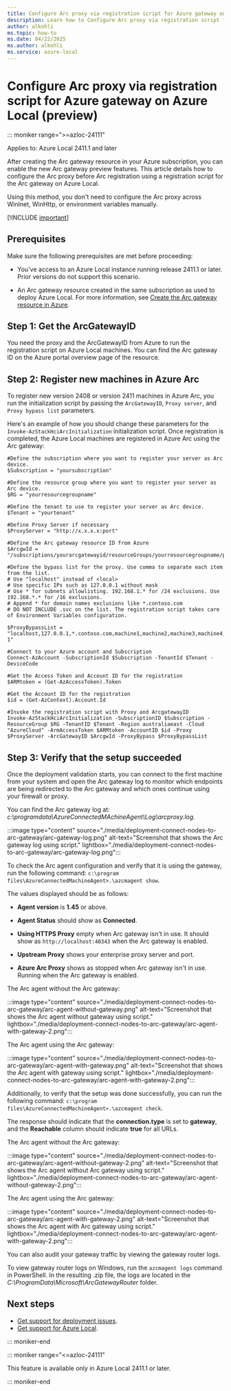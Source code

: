 ```yaml
--- 
title: Configure Arc proxy via registration script for Azure gateway on Azure Local, version 2408 (preview)
description: Learn how to Configure Arc proxy via registration script for Azure gateway on Azure Local, version 2408 (preview). 
author: alkohli
ms.topic: how-to
ms.date: 04/22/2025
ms.author: alkohli
ms.service: azure-local
---
```


# Configure Arc proxy via registration script for Azure gateway on Azure Local (preview)

::: moniker range=">=azloc-24111"

Applies to: Azure Local 2411.1 and later

After creating the Arc gateway resource in your Azure subscription, you can enable the new Arc gateway preview features. This article details how to configure the Arc proxy before Arc registration using a registration script for the Arc gateway on Azure Local.

Using this method, you don't need to configure the Arc proxy across WinInet, WinHttp, or environment variables manually.

[!INCLUDE [important](../includes/hci-preview.md)]

## Prerequisites

Make sure the following prerequisites are met before proceeding:

- You've access to an Azure Local instance running release 2411.1 or later. Prior versions do not support this scenario.

- An Arc gateway resource created in the same subscription as used to deploy Azure Local. For more information, see [Create the Arc gateway resource in Azure](deployment-azure-arc-gateway-overview.md#create-the-arc-gateway-resource-in-azure).

## Step 1: Get the ArcGatewayID  

You need the proxy and the ArcGatewayID from Azure to run the registration script on Azure Local machines. You can find the Arc gateway ID on the Azure portal overview page of the resource.

## Step 2: Register new machines in Azure Arc

To register new version 2408 or version 2411 machines in Azure Arc, you run
the initialization script by passing the `ArcGatewayID`, `Proxy server`, and `Proxy bypass list` parameters.

Here's an example of how you should change these parameters for the `Invoke-AzStackHciArcInitialization` initialization script. Once registration is completed, the Azure Local machines are registered in Azure Arc using the Arc gateway:

```azurecli
#Define the subscription where you want to register your server as Arc device.
$Subscription = "yoursubscription" 

#Define the resource group where you want to register your server as Arc device.
$RG = "yourresourcegroupname" 

#Define the tenant to use to register your server as Arc device. 
$Tenant = "yourtenant" 

#Define Proxy Server if necessary 
$ProxyServer = "http://x.x.x.x:port" 

#Define the Arc gateway resource ID from Azure 
$ArcgwId = "/subscriptions/yourarcgatewayid/resourceGroups/yourresourcegroupname/providers/Microsoft.HybridCompute/gateways/yourarcgatewayname" 

#Define the bypass list for the proxy. Use comma to separate each item from the list.  
# Use "localhost" instead of <local> 
# Use specific IPs such as 127.0.0.1 without mask 
# Use * for subnets allowlisting. 192.168.1.* for /24 exclusions. Use 192.168.*.* for /16 exclusions. 
# Append * for domain names exclusions like *.contoso.com 
# DO NOT INCLUDE .svc on the list. The registration script takes care of Environment Variables configuration. 

$ProxyBypassList = "localhost,127.0.0.1,*.contoso.com,machine1,machine2,machine3,machine4,machine5,192.168.*.*,AzureLocal-1" 

#Connect to your Azure account and Subscription 
Connect-AzAccount -SubscriptionId $Subscription -TenantId $Tenant -DeviceCode 

#Get the Access Token and Account ID for the registration 
$ARMtoken = (Get-AzAccessToken).Token 

#Get the Account ID for the registration 
$id = (Get-AzContext).Account.Id 

#Invoke the registration script with Proxy and ArcgatewayID 
Invoke-AzStackHciArcInitialization -SubscriptionID $Subscription -ResourceGroup $RG -TenantID $Tenant -Region australiaeast -Cloud "AzureCloud" -ArmAccessToken $ARMtoken -AccountID $id -Proxy $ProxyServer -ArcGatewayID $ArcgwId -ProxyBypass $ProxyBypassList 
```

## Step 3: Verify that the setup succeeded

Once the deployment validation starts, you can connect to the first machine from your system and open the Arc gateway log to monitor which endpoints are being redirected to the Arc gateway and which ones continue using your firewall or proxy.

You can find the Arc gateway log at: *c:\programdata\AzureConnectedMAchineAgent\Log\arcproxy.log*.

:::image type="content" source="./media/deployment-connect-nodes-to-arc-gateway/arc-gateway-log.png" alt-text="Screenshot that shows the Arc gateway log using script." lightbox="./media/deployment-connect-nodes-to-arc-gateway/arc-gateway-log.png":::

To check the Arc agent configuration and verify that it is using the gateway, run the following command: `c:\program files\AzureConnectedMachineAgent>.\azcmagent show`.

The values displayed should be as follows:

- **Agent version** is **1.45** or above.

- **Agent Status** should show as **Connected**.

- **Using HTTPS Proxy**  empty when Arc gateway isn't in use. It should show as `http://localhost:40343` when the Arc gateway is enabled.

- **Upstream Proxy** shows your enterprise proxy server and port.

- **Azure Arc Proxy** shows as stopped when Arc gateway isn't in use. Running when the Arc gateway is enabled.

The Arc agent without the Arc gateway:

:::image type="content" source="./media/deployment-connect-nodes-to-arc-gateway/arc-agent-without-gateway.png" alt-text="Screenshot that shows the Arc agent without gateway using script." lightbox="./media/deployment-connect-nodes-to-arc-gateway/arc-agent-with-gateway-2.png":::

The Arc agent using the Arc gateway:

:::image type="content" source="./media/deployment-connect-nodes-to-arc-gateway/arc-agent-with-gateway.png" alt-text="Screenshot that shows the Arc agent with gateway using script." lightbox="./media/deployment-connect-nodes-to-arc-gateway/arc-agent-with-gateway-2.png":::

Additionally, to verify that the setup was done successfully, you can run the following command: `c:\program files\AzureConnectedMachineAgent>.\azcmagent check`.

The response should indicate that the **connection.type** is set to **gateway**, and the **Reachable** column should indicate **true** for all URLs.

The Arc agent without the Arc gateway:

:::image type="content" source="./media/deployment-connect-nodes-to-arc-gateway/arc-agent-without-gateway-2.png" alt-text="Screenshot that shows the Arc agent without Arc gateway using script." lightbox="./media/deployment-connect-nodes-to-arc-gateway/arc-agent-without-gateway-2.png":::

The Arc agent using the Arc gateway:

:::image type="content" source="./media/deployment-connect-nodes-to-arc-gateway/arc-agent-with-gateway-2.png" alt-text="Screenshot that shows the Arc agent with Arc gateway using script." lightbox="./media/deployment-connect-nodes-to-arc-gateway/arc-agent-with-gateway-2.png":::

You can also audit your gateway traffic by viewing the gateway router logs.  

To view gateway router logs on Windows, run the `azcmagent logs` command in PowerShell. In the resulting .zip file, the logs are located in the *C:\ProgramData\Microsoft\ArcGatewayRouter* folder.

## Next steps

- [Get support for deployment issues](../manage/get-support-for-deployment-issues.md).
- [Get support for Azure Local](../manage/get-support.md).

::: moniker-end

::: moniker range="<=azloc-24111"

This feature is available only in Azure Local 2411.1 or later.

::: moniker-end
